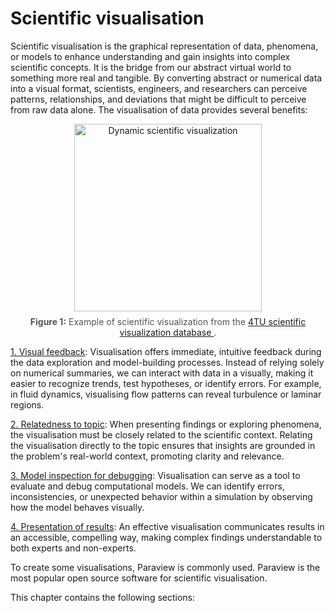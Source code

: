 # Scientific visualisation

Scientific visualisation is the graphical representation of data, phenomena, or models to enhance understanding and gain insights into complex scientific concepts. It is the bridge from our abstract virtual world to something more real and tangible. By converting abstract or numerical data into a visual format, scientists, engineers, and researchers can perceive patterns, relationships, and deviations that might be difficult to perceive from raw data alone. The visualisation of data provides several benefits:

<figure id="fig-indenter-video" style="text-align: center; margin: auto;">
  <img id="dynamic-image" alt="Dynamic scientific visualization" style="width: 300px;">
  <figcaption style="margin-top: 8px; font-size: 14px; color: #555; text-align: center;">
    <strong>Figure 1:</strong> Example of scientific visualization from the 
    <a href="https://data.4tu.nl/search?search=scientific_visualisation" target="_blank" rel="noopener noreferrer">
      4TU scientific visualization database
    </a>.
  </figcaption>
</figure>

<script>
  // List of images to display
  const images = [
    {
      src: "https://data.4tu.nl/thumbnails/5519319c-87e8-4329-8ab7-7a3863c2451f.gif",
      alt: "Fluid microstructure interaction"
    },
    {
      src: "https://data.4tu.nl/thumbnails/228662c1-a6d8-4736-9eb2-aa6d0289775a.gif",
      alt: "Hydroelastic response of floating solar farm"
    },
    {
      src: "https://data.4tu.nl/thumbnails/621dd1d1-6afa-452e-8f1a-58ea2b617164.gif",
      alt: "Streamlines of flow through a rock microstructure"
    },
        {
      src: "https://data.4tu.nl/thumbnails/e4fb265b-f05b-4a8e-b2c0-afde16240d45.png",
      alt: "Elastoplastic compression and flow through"
    },
        {
      src: "https://data.4tu.nl/thumbnails/5af44748-8c5a-43b8-b16c-36e109de1a6b.gif",
      alt: "Flow trough dissolving rock microstructure"
    },
        {
      src: "https://data.4tu.nl/thumbnails/1fa79b0b-3e6e-474c-a602-6bd74f76b1f9.gif",
      alt: "Faulted reservoir reactivation due to trap charging"
    }
  ];

  // Select a random image
  const randomImage = images[Math.floor(Math.random() * images.length)];

  // Set the image source and alt text
  const imageElement = document.getElementById("dynamic-image");
  imageElement.src = randomImage.src;
  imageElement.alt = randomImage.alt;
</script>


<u>1. Visual feedback</u>:
Visualisation offers immediate, intuitive feedback during the data exploration and model-building processes. Instead of relying solely on numerical summaries, we can interact with data in a visually, making it easier to recognize trends, test hypotheses, or identify errors. For example, in fluid dynamics, visualising flow patterns can reveal turbulence or laminar regions.

<u>2. Relatedness to topic</u>:
When presenting findings or exploring phenomena, the visualisation must be closely related to the scientific context. Relating the visualisation directly to the topic ensures that insights are grounded in the problem's real-world context, promoting clarity and relevance.

<u>3. Model inspection for debugging</u>:
Visualisation can serve as a tool to evaluate and debug computational models. We can identify errors, inconsistencies, or unexpected behavior within a simulation by observing how the model behaves visually.

<u>4. Presentation of results</u>:
An effective visualisation communicates results in an accessible, compelling way, making complex findings understandable to both experts and non-experts. 

To create some visualisations, Paraview is commonly used. Paraview is the most popular open source software for scientific visualisation. 

This chapter contains the following sections:

```{tableofcontents}
```